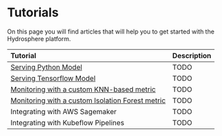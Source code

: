 # Tutorials

On this page you will find articles that will help you to get started
with the Hydrosphere platform.

| Tutorial                                                                                  | Description |
|:------------------------------------------------------------------------------------------|:------------|
| [Serving Python Model](python.md)                                                         | TODO        |
| [Serving Tensorflow Model](tensorflow.md)                                                 | TODO        |
| [Monitoring with a custom KNN-based metric](knn_anomaly_detection.md)                     | TODO        |
| [Monitoring with a custom Isolation Forest metric](isolation_forest_anomaly_detection.md) | TODO        |
| Integrating with AWS Sagemaker                                                            | TODO        |
| Integrating with Kubeflow Pipelines                                                       | TODO        |

